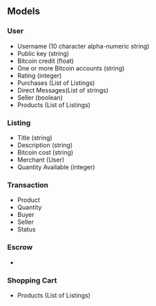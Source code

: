 ## Models

### User 
- Username (10 character alpha-numeric string)
- Public key (string)
- Bitcoin credit (float)
- One or more Bitcoin accounts (string)
- Rating (integer)
- Purchases (List of Listings)
- Direct Messages(List of strings)
- Seller (boolean)
- Products (List of Listings)

### Listing 
- Title (string)
- Description (string)
- Bitcoin cost (string)
- Merchant (User)
- Quantity Available (integer)

### Transaction
- Product
- Quantity
- Buyer
- Seller
- Status

### Escrow
- 

### Shopping Cart
- Products (List of Listings)
